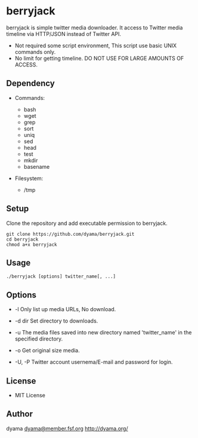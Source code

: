 berryjack
=========

berryjack is simple twitter media downloader.
It access to Twitter media timeline via HTTP/JSON instead of Twitter API.

* Not required some script environment, This script use basic UNIX commands only.
* No limit for getting timeline. DO NOT USE FOR LARGE AMOUNTS OF ACCESS. 

Dependency
----------

* Commands:
  * bash
  * wget
  * grep
  * sort
  * uniq
  * sed
  * head
  * test
  * mkdir
  * basename

* Filesystem:
  * /tmp

Setup
-----

Clone the repository and add executable permission to berryjack.

    git clone https://github.com/dyama/berryjack.git
    cd berryjack
    chmod a+x berryjack

Usage
-----

    ./berryjack [options] twitter_name[, ...]

Options
-------

* -l
Only list up media URLs, No download.

* -d dir
Set directory to downloads.

* -u
The media files saved into new directory named 'twitter\_name' in the specified directory.

* -o
Get original size media.

* -U, -P
Twitter account usernema/E-mail and password for login.

License
-------

* MIT License

Author
------

dyama <dyama@member.fsf.org>
http://dyama.org/
